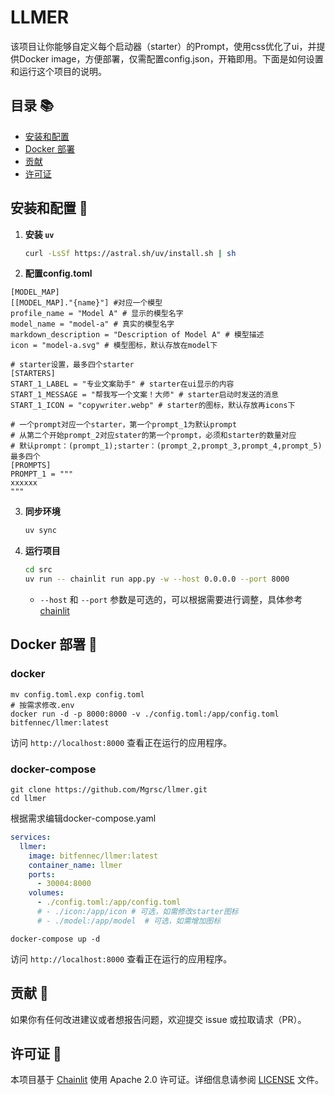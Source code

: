 # LLMER
该项目让你能够自定义每个启动器（starter）的Prompt，使用css优化了ui，并提供Docker image，方便部署，仅需配置config.json，开箱即用。下面是如何设置和运行这个项目的说明。

## 目录 📚

- [安装和配置](#安装和配置)
- [Docker 部署](#docker-部署)
- [贡献](#贡献)
- [许可证](#许可证)


## 安装和配置 🚀
1. **安装 `uv`**
    ```sh
    curl -LsSf https://astral.sh/uv/install.sh | sh
    ```

2. **配置config.toml**
```
[MODEL_MAP]
[[MODEL_MAP]."{name}"] #对应一个模型
profile_name = "Model A" # 显示的模型名字
model_name = "model-a" # 真实的模型名字
markdown_description = "Description of Model A" # 模型描述
icon = "model-a.svg" # 模型图标，默认存放在model下

# starter设置，最多四个starter
[STARTERS]
START_1_LABEL = "专业文案助手" # starter在ui显示的内容
START_1_MESSAGE = "帮我写一个文案！大师" # starter启动时发送的消息
START_1_ICON = "copywriter.webp" # starter的图标，默认存放再icons下

# 一个prompt对应一个starter，第一个prompt_1为默认prompt
# 从第二个开始prompt_2对应stater的第一个prompt，必须和starter的数量对应
# 默认prompt：(prompt_1);starter：(prompt_2,prompt_3,prompt_4,prompt_5)最多四个
[PROMPTS]
PROMPT_1 = """
xxxxxx
"""

```

3. **同步环境**
    ```sh
    uv sync
    ```

4. **运行项目**
    ```sh
    cd src
    uv run -- chainlit run app.py -w --host 0.0.0.0 --port 8000
    ```
    - `--host` 和 `--port` 参数是可选的，可以根据需要进行调整，具体参考[chainlit](https://docs.chainlit.io/backend/command-line)

## Docker 部署 🐳

### docker
```shell
mv config.toml.exp config.toml
# 按需求修改.env
docker run -d -p 8000:8000 -v ./config.toml:/app/config.toml bitfennec/llmer:latest
```
访问 `http://localhost:8000` 查看正在运行的应用程序。

### docker-compose

```shell
git clone https://github.com/Mgrsc/llmer.git
cd llmer
```
根据需求编辑docker-compose.yaml
```yaml
services:
  llmer:
    image: bitfennec/llmer:latest
    container_name: llmer
    ports:
      - 30004:8000
    volumes:
      - ./config.toml:/app/config.toml
      # - ./icon:/app/icon # 可选，如需修改starter图标
      # - ./model:/app/model  # 可选，如需增加图标
```
```shell
docker-compose up -d
```

访问 `http://localhost:8000` 查看正在运行的应用程序。

## 贡献 🤝

如果你有任何改进建议或者想报告问题，欢迎提交 issue 或拉取请求（PR）。

## 许可证 📄

本项目基于 [Chainlit](https://github.com/Chainlit/Chainlit) 使用 Apache 2.0 许可证。详细信息请参阅 [LICENSE](./LICENSE) 文件。